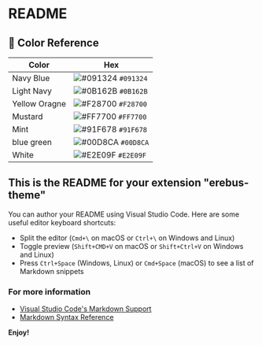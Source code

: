 # README

## 🎨 Color Reference

| Color         | Hex                                                                |
| ------------- | ------------------------------------------------------------------ |
| Navy Blue     | ![#091324](https://via.placeholder.com/10/0a192f?text=+) `#091324` |
| Light Navy    | ![#0B162B](https://via.placeholder.com/10/0a192f?text=+) `#0B162B` |
| Yellow Oragne | ![#F28700](https://via.placeholder.com/10/303C55?text=+) `#F28700` |
| Mustard       | ![#FF7700](https://via.placeholder.com/10/8892b0?text=+) `#FF7700` |
| Mint          | ![#91F678](https://via.placeholder.com/10/a8b2d1?text=+) `#91F678` |
| blue green    | ![#00D8CA](https://via.placeholder.com/10/e6f1ff?text=+) `#00D8CA` |
| White         | ![#E2E09F](https://via.placeholder.com/10/ccd6f6?text=+) `#E2E09F` |

## This is the README for your extension "erebus-theme"

You can author your README using Visual Studio Code. Here are some useful editor keyboard shortcuts:

- Split the editor (`Cmd+\` on macOS or `Ctrl+\` on Windows and Linux)
- Toggle preview (`Shift+CMD+V` on macOS or `Shift+Ctrl+V` on Windows and Linux)
- Press `Ctrl+Space` (Windows, Linux) or `Cmd+Space` (macOS) to see a list of Markdown snippets

### For more information

- [Visual Studio Code's Markdown Support](http://code.visualstudio.com/docs/languages/markdown)
- [Markdown Syntax Reference](https://help.github.com/articles/markdown-basics/)

**Enjoy!**

